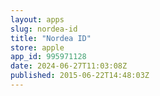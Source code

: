 ```yaml
---
layout: apps
slug: nordea-id
title: "Nordea ID"
store: apple
app_id: 995971128
date: 2024-06-27T11:03:08Z
published: 2015-06-22T14:48:03Z
---
```

